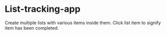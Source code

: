 # List-tracking-app
Create multiple lists with various items inside them. Click list item to signify item has been completed.

